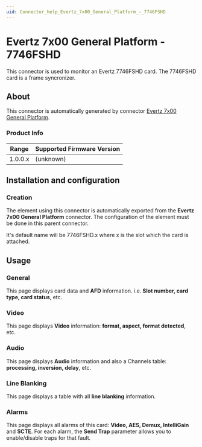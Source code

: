 ```yaml
---
uid: Connector_help_Evertz_7x00_General_Platform_-_7746FSHD
---
```


# Evertz 7x00 General Platform - 7746FSHD

This connector is used to monitor an Evertz 7746FSHD card. The 7746FSHD card is a frame syncronizer.

## About

This connector is automatically generated by connector [Evertz 7x00 General Platform](xref:Connector_help_Evertz_7x00_General_Platform).

### Product Info

| Range | Supported Firmware Version |
|------------------|-----------------------------|
| 1.0.0.x          | (unknown)                   |

## Installation and configuration

### Creation

The element using this connector is automatically exported from the **Evertz 7x00 General Platform** connector. The configuration of the element must be done in this parent connector.

It's default name will be 7746FSHD.x where x is the slot which the card is attached.

## Usage

### General

This page displays card data and **AFD** information. i.e. **Slot number, card type, card status**, etc.

### Video

This page displays **Video** information: **format, aspect, format detected**, etc.

### Audio

This page displays **Audio** information and also a Channels table: **processing, inversion, delay**, etc.

### Line Blanking

This page displays a table with all **line blanking** information.

### Alarms

This page displays all alarms of this card: **Video, AES, Demux, IntelliGain** and **SCTE**. For each alarm, the **Send Trap** parameter allows you to enable/disable traps for that fault.
